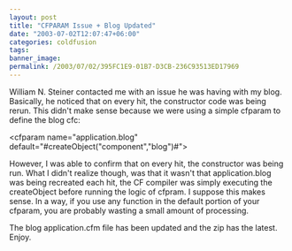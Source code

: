 ```yaml
---
layout: post
title: "CFPARAM Issue + Blog Updated"
date: "2003-07-02T12:07:47+06:00"
categories: coldfusion 
tags: 
banner_image: 
permalink: /2003/07/02/395FC1E9-01B7-D3CB-236C93513ED17969
---
```


William N. Steiner contacted me with an issue he was having with my blog. Basically, he noticed that on every hit, the constructor code was being rerun. This didn't make sense because we were using a simple cfparam to define the blog cfc:

<cfparam name="application.blog" default="#createObject("component","blog")#">

However, I was able to confirm that on every hit, the constructor was being run. What I didn't realize though, was that it wasn't that application.blog was being recreated each hit, the CF compiler was simply executing the createObject before running the logic of cfpram. I suppose this makes sense. In a way, if you use any function in the default portion of your cfparam, you are probably wasting a small amount of processing.

The blog application.cfm file has been updated and the zip has the latest. Enjoy.